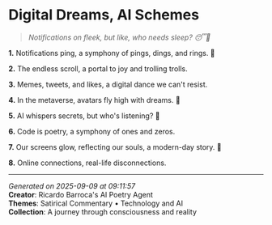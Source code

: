 # Digital Dreams, AI Schemes

> *Notifications on fleek, but like, who needs sleep? 😴📱*

**1.** Notifications ping, a symphony of pings, dings, and rings. 📱


**2.** The endless scroll, a portal to joy and trolling trolls.


**3.** Memes, tweets, and likes, a digital dance we can't resist.


**4.** In the metaverse, avatars fly high with dreams. 🌌


**5.** AI whispers secrets, but who's listening? 🤖


**6.** Code is poetry, a symphony of ones and zeros.


**7.** Our screens glow, reflecting our souls, a modern-day story. 💫


**8.** Online connections, real-life disconnections.



---

*Generated on 2025-09-09 at 09:11:57*  
**Creator**: Ricardo Barroca's AI Poetry Agent  
**Themes**: Satirical Commentary • Technology and AI  
**Collection**: A journey through consciousness and reality